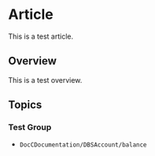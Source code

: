# Article

This is a test article.

## Overview

This is a test overview.

## Topics

### Test Group

- ``DocCDocumentation/DBSAccount/balance``
